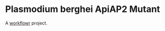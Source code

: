 # Plasmodium berghei ApiAP2 Mutant

A [workflowr][] project.

[workflowr]: https://github.com/jdblischak/workflowr

